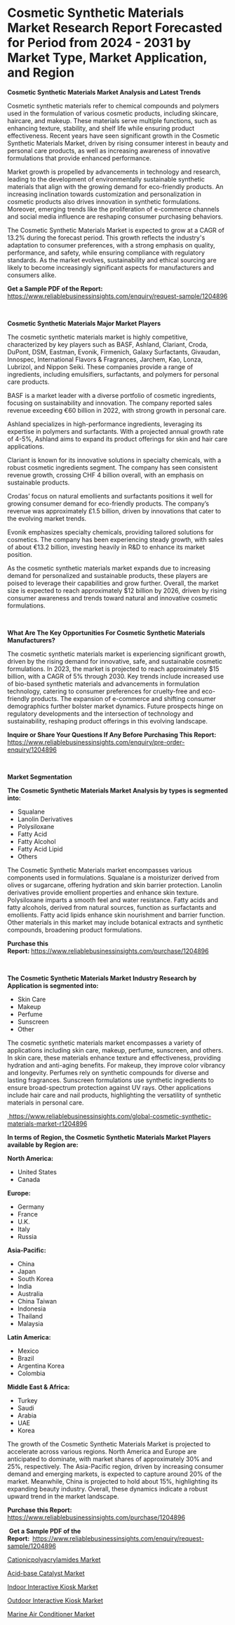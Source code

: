 <p><h1>Cosmetic Synthetic Materials Market Research Report Forecasted for Period from 2024 -  2031 by Market Type, Market Application, and Region</h1></p><p><strong>Cosmetic Synthetic Materials Market Analysis and Latest Trends</strong></p>
<p><p>Cosmetic synthetic materials refer to chemical compounds and polymers used in the formulation of various cosmetic products, including skincare, haircare, and makeup. These materials serve multiple functions, such as enhancing texture, stability, and shelf life while ensuring product effectiveness. Recent years have seen significant growth in the Cosmetic Synthetic Materials Market, driven by rising consumer interest in beauty and personal care products, as well as increasing awareness of innovative formulations that provide enhanced performance.</p><p>Market growth is propelled by advancements in technology and research, leading to the development of environmentally sustainable synthetic materials that align with the growing demand for eco-friendly products. An increasing inclination towards customization and personalization in cosmetic products also drives innovation in synthetic formulations. Moreover, emerging trends like the proliferation of e-commerce channels and social media influence are reshaping consumer purchasing behaviors.</p><p>The Cosmetic Synthetic Materials Market is expected to grow at a CAGR of 13.2% during the forecast period. This growth reflects the industry's adaptation to consumer preferences, with a strong emphasis on quality, performance, and safety, while ensuring compliance with regulatory standards. As the market evolves, sustainability and ethical sourcing are likely to become increasingly significant aspects for manufacturers and consumers alike.</p></p>
<p><strong>Get a Sample PDF of the Report:&nbsp;</strong> <a href="https://www.reliablebusinessinsights.com/enquiry/request-sample/1204896?utm_campaign=60&utm_medium=2&utm_source=Github&utm_content=ia&utm_term=16102024&utm_id=cosmetic-synthetic-materials">https://www.reliablebusinessinsights.com/enquiry/request-sample/1204896</a></p>
<p>&nbsp;</p>
<p><strong>Cosmetic Synthetic Materials Major Market Players</strong></p>
<p><p>The cosmetic synthetic materials market is highly competitive, characterized by key players such as BASF, Ashland, Clariant, Croda, DuPont, DSM, Eastman, Evonik, Firmenich, Galaxy Surfactants, Givaudan, Innospec, International Flavors & Fragrances, Jarchem, Kao, Lonza, Lubrizol, and Nippon Seiki. These companies provide a range of ingredients, including emulsifiers, surfactants, and polymers for personal care products.</p><p>BASF is a market leader with a diverse portfolio of cosmetic ingredients, focusing on sustainability and innovation. The company reported sales revenue exceeding €60 billion in 2022, with strong growth in personal care.</p><p>Ashland specializes in high-performance ingredients, leveraging its expertise in polymers and surfactants. With a projected annual growth rate of 4-5%, Ashland aims to expand its product offerings for skin and hair care applications.</p><p>Clariant is known for its innovative solutions in specialty chemicals, with a robust cosmetic ingredients segment. The company has seen consistent revenue growth, crossing CHF 4 billion overall, with an emphasis on sustainable products.</p><p>Crodas’ focus on natural emollients and surfactants positions it well for growing consumer demand for eco-friendly products. The company’s revenue was approximately £1.5 billion, driven by innovations that cater to the evolving market trends.</p><p>Evonik emphasizes specialty chemicals, providing tailored solutions for cosmetics. The company has been experiencing steady growth, with sales of about €13.2 billion, investing heavily in R&D to enhance its market position.</p><p>As the cosmetic synthetic materials market expands due to increasing demand for personalized and sustainable products, these players are poised to leverage their capabilities and grow further. Overall, the market size is expected to reach approximately $12 billion by 2026, driven by rising consumer awareness and trends toward natural and innovative cosmetic formulations.</p></p>
<p>&nbsp;</p>
<p><strong>What Are The Key Opportunities For Cosmetic Synthetic Materials Manufacturers?</strong></p>
<p><p>The cosmetic synthetic materials market is experiencing significant growth, driven by the rising demand for innovative, safe, and sustainable cosmetic formulations. In 2023, the market is projected to reach approximately $15 billion, with a CAGR of 5% through 2030. Key trends include increased use of bio-based synthetic materials and advancements in formulation technology, catering to consumer preferences for cruelty-free and eco-friendly products. The expansion of e-commerce and shifting consumer demographics further bolster market dynamics. Future prospects hinge on regulatory developments and the intersection of technology and sustainability, reshaping product offerings in this evolving landscape.</p></p>
<p><strong>Inquire or Share Your Questions If Any Before Purchasing This Report:</strong> <a href="https://www.reliablebusinessinsights.com/enquiry/pre-order-enquiry/1204896?utm_campaign=60&utm_medium=2&utm_source=Github&utm_content=ia&utm_term=16102024&utm_id=cosmetic-synthetic-materials">https://www.reliablebusinessinsights.com/enquiry/pre-order-enquiry/1204896</a></p>
<p>&nbsp;</p>
<p><strong>Market Segmentation</strong></p>
<p><strong>The Cosmetic Synthetic Materials Market Analysis by types is segmented into:</strong></p>
<p><ul><li>Squalane</li><li>Lanolin Derivatives</li><li>Polysiloxane</li><li>Fatty Acid</li><li>Fatty Alcohol</li><li>Fatty Acid Lipid</li><li>Others</li></ul></p>
<p><p>The Cosmetic Synthetic Materials market encompasses various components used in formulations. Squalane is a moisturizer derived from olives or sugarcane, offering hydration and skin barrier protection. Lanolin derivatives provide emollient properties and enhance skin texture. Polysiloxane imparts a smooth feel and water resistance. Fatty acids and fatty alcohols, derived from natural sources, function as surfactants and emollients. Fatty acid lipids enhance skin nourishment and barrier function. Other materials in this market may include botanical extracts and synthetic compounds, broadening product formulations.</p></p>
<p><strong>Purchase this Report:&nbsp;</strong><a href="https://www.reliablebusinessinsights.com/purchase/1204896?utm_campaign=60&utm_medium=2&utm_source=Github&utm_content=ia&utm_term=16102024&utm_id=cosmetic-synthetic-materials">https://www.reliablebusinessinsights.com/purchase/1204896</a></p>
<p>&nbsp;</p>
<p><strong>The Cosmetic Synthetic Materials Market Industry Research by Application is segmented into:</strong></p>
<p><ul><li>Skin Care</li><li>Makeup</li><li>Perfume</li><li>Sunscreen</li><li>Other</li></ul></p>
<p><p>The cosmetic synthetic materials market encompasses a variety of applications including skin care, makeup, perfume, sunscreen, and others. In skin care, these materials enhance texture and effectiveness, providing hydration and anti-aging benefits. For makeup, they improve color vibrancy and longevity. Perfumes rely on synthetic compounds for diverse and lasting fragrances. Sunscreen formulations use synthetic ingredients to ensure broad-spectrum protection against UV rays. Other applications include hair care and nail products, highlighting the versatility of synthetic materials in personal care.</p></p>
<p><a href="https://www.reliablebusinessinsights.com/global-cosmetic-synthetic-materials-market-r1204896?utm_campaign=60&utm_medium=2&utm_source=Github&utm_content=ia&utm_term=16102024&utm_id=cosmetic-synthetic-materials">&nbsp;https://www.reliablebusinessinsights.com/global-cosmetic-synthetic-materials-market-r1204896</a></p>
<p><strong>In terms of Region, the Cosmetic Synthetic Materials Market Players available by Region are:</strong></p>
<p>
    <p> <strong> North America: </strong>
        <ul>
            <li>United States</li>
            <li>Canada</li>
        </ul>
        </p> 
    <p> <strong> Europe: </strong>
        <ul>
            <li>Germany</li>
            <li>France</li>
            <li>U.K.</li>
            <li>Italy</li>
            <li>Russia</li>
        </ul>
        </p> 
    <p> <strong> Asia-Pacific: </strong>
        <ul>
            <li>China</li>
            <li>Japan</li>
            <li>South Korea</li>
            <li>India</li>
            <li>Australia</li>
            <li>China Taiwan</li>
            <li>Indonesia</li>
            <li>Thailand</li>
            <li>Malaysia</li>
        </ul>
        </p> 
    <p> <strong> Latin America: </strong>
        <ul>
            <li>Mexico</li>
            <li>Brazil</li>
            <li>Argentina Korea</li>
            <li>Colombia</li>
        </ul>
        </p> 
    <p> <strong> Middle East & Africa: </strong>
        <ul>
            <li>Turkey</li>
            <li>Saudi</li>
            <li>Arabia</li>
            <li>UAE</li>
            <li>Korea</li>
        </ul>
    </p>
    </p>
<p><p>The growth of the Cosmetic Synthetic Materials Market is projected to accelerate across various regions. North America and Europe are anticipated to dominate, with market shares of approximately 30% and 25%, respectively. The Asia-Pacific region, driven by increasing consumer demand and emerging markets, is expected to capture around 20% of the market. Meanwhile, China is projected to hold about 15%, highlighting its expanding beauty industry. Overall, these dynamics indicate a robust upward trend in the market landscape.</p></p>
<p><strong>Purchase this Report: </strong><a href="https://www.reliablebusinessinsights.com/purchase/1204896?utm_campaign=60&utm_medium=2&utm_source=Github&utm_content=ia&utm_term=16102024&utm_id=cosmetic-synthetic-materials">https://www.reliablebusinessinsights.com/purchase/1204896</a></p>
<p>&nbsp;<strong>Get a Sample PDF of the Report:&nbsp;&nbsp;</strong><a href="https://www.reliablebusinessinsights.com/enquiry/request-sample/1204896?utm_campaign=60&utm_medium=2&utm_source=Github&utm_content=ia&utm_term=16102024&utm_id=cosmetic-synthetic-materials">https://www.reliablebusinessinsights.com/enquiry/request-sample/1204896</a></p>
<p><strong></strong></p>
<p><p><a href="https://github.com/darientvns/Market-Research-Report-List-1/blob/main/cationicpolyacrylamides-market.md?utm_campaign=60&utm_medium=2&utm_source=Github&utm_content=ia&utm_term=16102024&utm_id=cosmetic-synthetic-materials">Cationicpolyacrylamides Market</a></p><p><a href="https://github.com/MelgarBasny/Market-Research-Report-List-1/blob/main/acid-base-catalyst-market.md?utm_campaign=60&utm_medium=2&utm_source=Github&utm_content=ia&utm_term=16102024&utm_id=cosmetic-synthetic-materials">Acid-base Catalyst Market</a></p><p><a href="https://issuu.com/reportprime-2/docs/indoor-interactive-kiosk-market-siz_149250ec34002c?utm_campaign=60&utm_medium=2&utm_source=Github&utm_content=ia&utm_term=16102024&utm_id=cosmetic-synthetic-materials">Indoor Interactive Kiosk Market</a></p><p><a href="https://issuu.com/reportprime-2/docs/outdoor-interactive-kiosk-market-si_e179ffa446dd46?utm_campaign=60&utm_medium=2&utm_source=Github&utm_content=ia&utm_term=16102024&utm_id=cosmetic-synthetic-materials">Outdoor Interactive Kiosk Market</a></p><p><a href="https://www.linkedin.com/pulse/marine-air-conditioner-market-global-share-ranking-overall-jxxlf?trk=public_post_embed_feed-article-content&utm_campaign=60&utm_medium=2&utm_source=Github&utm_content=ia&utm_term=16102024&utm_id=cosmetic-synthetic-materials">Marine Air Conditioner Market</a></p></p>
